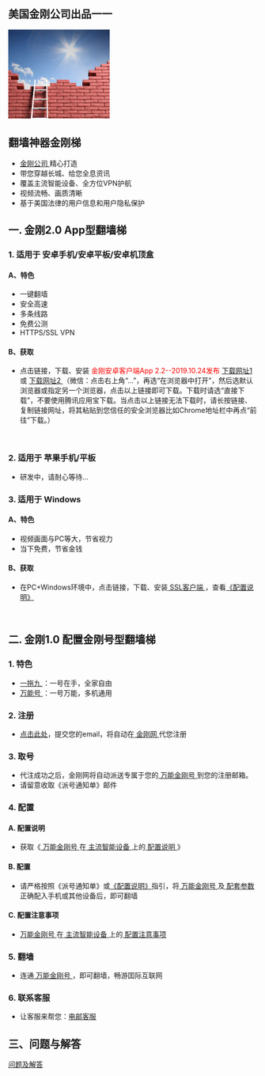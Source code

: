 ## 美国金刚公司出品一一

![image](l-w-s-athird.png)


## 翻墙神器金刚梯<br> 
- [ 金刚公司 ](https://a2zitpro.github.io/web/金刚公司)精心打造<br> 
- 带您穿越长城、给您全息资讯<br> 
- 覆盖主流智能设备、全方位VPN护航<br> 
- 视频流畅、画质清晰<br> 
- 基于美国法律的用户信息和用户隐私保护<br> 

## 一. 金刚2.0 App型翻墙梯

### 1. 适用于 安卓手机/安卓平板/安卓机顶盒
#### A、特色
- 一键翻墙
- 安全高速 
- 多条线路 
- 免费公测 
- HTTPS/SSL VPN

#### B、获取
- 点击链接，下载、安装<font color="Red"> 金刚安卓客户端App 2.2--2019.10.24发布 </font>[ 下载网址1 ](https://github.com/a2zitpro/client/releases/download/latest/app-prod-release.apk) 或 [ 下载网址2 ](https://myfasttrack.org/midman/dl_an_1358.php) （微信：点击右上角“...”，再选“在浏览器中打开”，然后选默认浏览器或指定另一个浏览器，点击以上链接即可下载。下载时请选“直接下载”，不要使用腾讯应用宝下载。当点击以上链接无法下载时，请长按链接、复制链接网址，将其粘贴到您信任的安全浏览器比如Chrome地址栏中再点“前往”下载。）
<br>

### 2. 适用于 苹果手机/平板
- 研发中，请耐心等待...

### 3. 适用于 Windows
#### A、特色
- 视频画面与PC等大，节省视力
- 当下免费，节省金钱

#### B、获取
- 在PC+Windows环境中，点击链接，下载、安装[ SSL客户端 ](https://a2zitpro.github.io/web/win)，查看[《配置说明》](https://a2zitpro.github.io/web/win)<br>
<br>

## 二. 金刚1.0 配置金刚号型翻墙梯
### 1. 特色

- [ 一拖九 ](https://a2zitpro.github.io/web/一拖九)：一号在手，全家自由
- [ 万能号 ](https://a2zitpro.github.io/web/万能金刚号)：一号万能，多机通用
 

### 2. 注册

- [点击此处](https://a2zitpro.github.io/web/l2_reg)，提交您的email，将自动在[ 金刚网 ](https://a2zitpro.github.io/web/金刚中文网)代您注册

### 3. 取号
- 代注成功之后，金刚网将自动派送专属于您的[ 万能金刚号 ](https://a2zitpro.github.io/web/万能金刚号)到您的注册邮箱。
- 请留意收取《派号通知单》邮件

### 4. 配置
#### A. 配置说明

- 获取《[ 万能金刚号 ](https://a2zitpro.github.io/web/万能金刚号)在[ 主流智能设备 ](https://a2zitpro.github.io/web/万能金刚号)上的[ 配置说明 ](https://a2zitpro.github.io/web/配置说明)》<br>


#### B. 配置
- 请严格按照《派号通知单》或[《配置说明》](https://a2zitpro.github.io/web/配置说明)指引，将[ 万能金刚号 ](https://a2zitpro.github.io/web/万能金刚号) 及[ 配套参数 ](https://a2zitpro.github.io/web/金刚号的配套参数)正确配入手机或其他设备后，即可翻墙

#### C. 配置注意事项

- [ 万能金刚号 ](https://a2zitpro.github.io/web/万能金刚号)在[ 主流智能设备 ](https://a2zitpro.github.io/web/万能金刚号)上的[ 配置注意事项 ](https://a2zitpro.github.io/web/配置注意事项)<br>

### 5. 翻墙

- 连通[ 万能金刚号 ](https://a2zitpro.github.io/web/万能金刚号)，即可翻墙，畅游囯际互联网

### 6. 联系客服
  - 让客服来帮您：[电邮客服](mailto:cs@a2zitpro.com)

## 三、问题与解答
[问题及解答](https://a2zitpro.github.io/web/列表-问题与解答)
